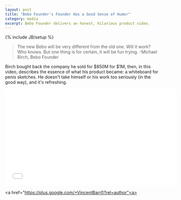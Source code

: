 ```yaml
---
layout: post
title: "Bebo Founder's Founder Has a Good Sense of Humor"
category: media
excerpt: Bebo Founder delivers an honest, hilarious product video.
---
```

{% include JB/setup %}

>The new Bebo will be very different from the old one. Will it work? Who knows. But one thing is for certain, it will be fun trying.
>-Michael Birch, Bebo Founder

Birch bought back the company he sold for $850M for $1M, then, in this video, describes the essence of what his product became: a whiteboard for penis sketches. He doesn't take himself or his work too seriously (in the good way), and it's refreshing.  

<iframe width="560" height="315" src="//www.youtube.com/embed/Lm9J8Glk0bE" frameborder="0"> </iframe>

<a href="https://plus.google.com/+VincentBarr0?rel=author"<a></a>